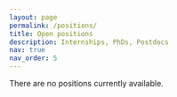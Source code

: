 ```yaml
---
layout: page
permalink: /positions/
title: Open positions
description: Internships, PhDs, Postdocs
nav: true
nav_order: 5
---
```


There are no positions currently available.
